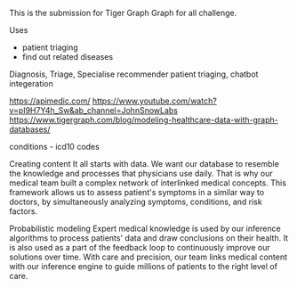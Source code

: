 This is the submission for Tiger Graph Graph for all challenge.

Uses

- patient triaging
- find out related diseases

Diagnosis, Triage, Specialise recommender
patient triaging, chatbot integeration

https://apimedic.com/
https://www.youtube.com/watch?v=pI9H7Y4h_Sw&ab_channel=JohnSnowLabs
https://www.tigergraph.com/blog/modeling-healthcare-data-with-graph-databases/

conditions - icd10 codes

Creating content
It all starts with data. We want our database to resemble the knowledge and processes that physicians use daily. That is why our medical team built a complex network of interlinked medical concepts. This framework allows us to assess patient's symptoms in a similar way to doctors, by simultaneously analyzing symptoms, conditions, and risk factors.

Probabilistic modeling
Expert medical knowledge is used by our inference algorithms to process patients' data and draw conclusions on their health. It is also used as a part of the feedback loop to continuously improve our solutions over time. With care and precision, our team links medical content with our inference engine to guide millions of patients to the right level of care.
